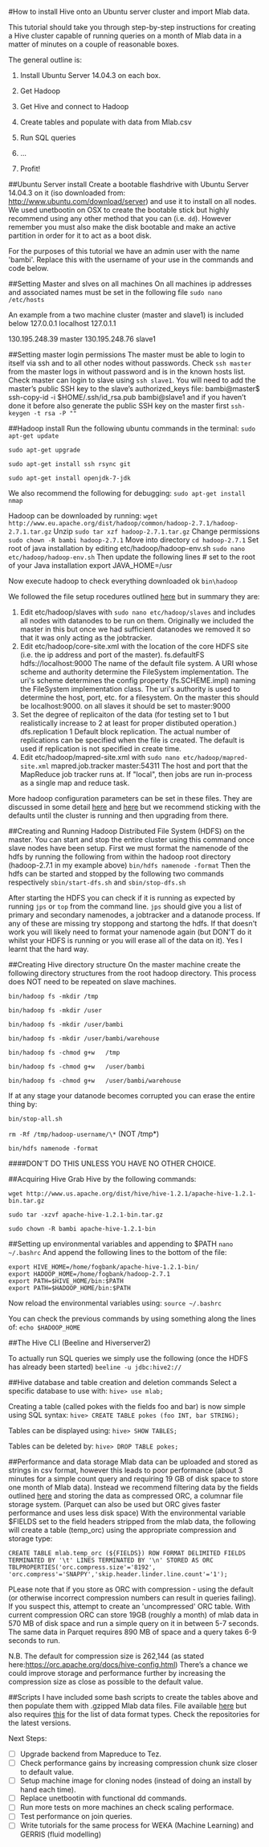 #How to install Hive onto an Ubuntu server cluster and import Mlab data.

This tutorial should take you through step-by-step instructions for creating a Hive cluster capable of running queries on a month of Mlab data in a matter of minutes on a couple of reasonable boxes.

The general outline is:

1. Install Ubuntu Server 14.04.3 on each box.

2. Get Hadoop

3. Get Hive and connect to Hadoop

4. Create tables and populate with data from Mlab.csv

5. Run SQL queries

6. ...

7. Profit!

##Ubuntu Server install
Create a bootable flashdrive with Ubuntu Server 14.04.3 on it (iso downloaded from: http://www.ubuntu.com/download/server) and use it to install on all nodes.
We used unetbootin on OSX to create the bootable stick but highly recommend using any other method that you can (i.e. ```dd```). However remember you must also make the disk bootable and make an active partition in order for it to act as a boot disk.

For the purposes of this tutorial we have an admin user with the name 'bambi'.
Replace this with the username of your use in the commands and code below.

##Setting Master and slves on all machines
On all machines ip addresses and associated names must be set in the following file
```sudo nano /etc/hosts```

An example from a two machine cluster (master and slave1) is included below
   127.0.0.1 localhost
   127.0.1.1 <machinename>
   
   130.195.248.39 master
   130.195.248.76 slave1

##Setting master login permissions
The master must be able to login to itself via ssh and to all other nodes without passwords. 
Check ```ssh master``` from the master logs in without password and is in the known hosts list.
Check master can login to slave using ```ssh slave1```. 
You will need to add the master’s public SSH key to the slave’s authorized_keys file:
bambi@master$ ssh-copy-id -i $HOME/.ssh/id_rsa.pub bambi@slave1 
and if you haven’t done it before also generate the public SSH key on the master first
```ssh-keygen -t rsa -P "" ```

##Hadoop install
Run the following ubuntu commands in the terminal:
```sudo apt-get update```

```sudo apt-get upgrade```

```sudo apt-get install ssh rsync git```

```sudo apt-get install openjdk-7-jdk```

We also recommend the following for debugging:
```sudo apt-get install nmap```

Hadoop can be downloaded by running:
```wget http://www.eu.apache.org/dist/hadoop/common/hadoop-2.7.1/hadoop-2.7.1.tar.gz```
Unzip
```sudo tar xzf hadoop-2.7.1.tar.gz```
Change permissions
```sudo chown -R bambi hadoop-2.7.1```
Move into directory
```cd hadoop-2.7.1```
Set root of java installation by editing etc/hadoop/hadoop-env.sh 
```sudo nano etc/hadoop/hadoop-env.sh```
Then update the following lines
    # set to the root of your Java installation
    export JAVA_HOME=/usr

Now execute hadoop to check everything downloaded ok
``` bin\hadoop ```

We followed the file setup rocedures outlined [here](http://hadoop.apache.org/docs/current/hadoop-project-dist/hadoop-common/SingleCluster.html#Pseudo-Distributed_Operation) but in summary they are:
1. Edit etc/hadoop/slaves with ```sudo nano etc/hadoop/slaves``` and includes all nodes with datanodes to be run on them.
Originally we included the master in this but once we had sufficient datanodes we removed it so that it was only acting as the jobtracker.
2. Edit etc/hadoop/core-site.xml with the location of the core HDFS site (i.e. the ip address and port of the master).
   <configuration>
      <property>
        <name>fs.defaultFS</name>
        <value>hdfs://localhost:9000</value>
      </property>
      <description>The name of the default file system.  A URI whose
     scheme and authority determine the FileSystem implementation.  The
     uri's scheme determines the config property (fs.SCHEME.impl) naming
     the FileSystem implementation class.  The uri's authority is used to
     determine the host, port, etc. for a filesystem.</description>
   </configuration>
On the master this should be localhost:9000. on all slaves it should be set to master:9000 
3. Set the degree of replicaiton of the data (for testing set to 1 but realistically increase to 2 at least for proper distibuted operation.)
   <configuration>
      <property>
        <name>dfs.replication</name>
        <value>1</value>
      </property>
      <description>Default block replication.
     The actual number of replications can be specified when the file is created.
     The default is used if replication is not specified in create time.</description>
   </configuration>
4. Edit etc/hadoop/mapred-site.xml with ```sudo nano etc/hadoop/mapred-site.xml```
   <property>
     <name>mapred.job.tracker</name>
     <value>master:54311</value>
      <description>The host and port that the MapReduce job tracker runs
      at.  If "local", then jobs are run in-process as a single map
      and reduce task.</description>
   </property>

More hadoop configuration parameters can be set in these files. They are discussed in some detail [here](http://hadoop.apache.org/docs/current/hadoop-project-dist/hadoop-common/ClusterSetup.html) and [here](http://docs.hortonworks.com/HDPDocuments/HDP2/HDP-2.1.10/bk_installing_manually_book/content/rpm-chap1-11.html) but we recommend sticking with the defaults until the cluster is running and then upgrading from there.

##Creating and Running Hadoop Distributed File System (HDFS) on the master.
You can start and stop the entire cluster using this command once slave nodes have been setup. 
First we must format the namenode of the hdfs by running the following from within the hadoop root directory (hadoop-2.7.1 in my example above)
```bin/hdfs namenode -format```
Then the hdfs can be started and stopped by the following two commands respectively
```sbin/start-dfs.sh``` and ```sbin/stop-dfs.sh```

After starting the HDFS you can check if it is running as expected by running ```jps``` or ```top``` from the command line. 
```jps``` should give you a list of primary and secondary namenodes, a jobtracker and a datanode process. If any of these are missing try stoppong and startong the hdfs. If that doesn't work you will likely need to format your namenode again (but DON'T do it whilst your HDFS is running or you will erase all of the data on it).
Yes I learnt that the hard way.

##Creating Hive directory structure
On the master machine create the following directory structures from the root hadoop directory. This process does NOT need to be repeated on slave machines.

```bin/hadoop fs -mkdir /tmp```

```bin/hadoop fs -mkdir /user ```

```bin/hadoop fs -mkdir /user/bambi```

```bin/hadoop fs -mkdir /user/bambi/warehouse```

```bin/hadoop fs -chmod g+w   /tmp```

```bin/hadoop fs -chmod g+w   /user/bambi```

```bin/hadoop fs -chmod g+w   /user/bambi/warehouse```

If at any stage your datanode becomes corrupted you can erase the entire thing by:

``` bin/stop-all.sh ```

```rm -Rf /tmp/hadoop-username/\*```  (NOT /tmp\*)

```bin/hdfs namenode -format ```

####DON'T DO THIS UNLESS YOU HAVE NO OTHER CHOICE.

##Acquiring Hive
Grab Hive by the following commands:

```wget http://www.us.apache.org/dist/hive/hive-1.2.1/apache-hive-1.2.1-bin.tar.gz ```

```sudo tar -xzvf apache-hive-1.2.1-bin.tar.gz ```

```sudo chown -R bambi apache-hive-1.2.1-bin ```

##Setting up environmental variables and appending to $PATH
``` nano ~/.bashrc ```
And append the following lines to the bottom of the file:

    export HIVE_HOME=/home/fogbank/apache-hive-1.2.1-bin/
    export HADOOP_HOME=/home/fogbank/hadoop-2.7.1
    export PATH=$HIVE_HOME/bin:$PATH
    export PATH=$HADOOP_HOME/bin:$PATH
   
Now reload the environmental variables using:
```source ~/.bashrc```

You can check the previous commands by using something along the lines of:
```echo $HADOOP_HOME```

##The Hive CLI (Beeline and Hiverserver2)

To actually run SQL queries we simply use the following (once the HDFS has already been started)
```beeline -u jdbc:hive2://```

##Hive database and table creation and deletion commands
Select a specific database to use with:
```hive> use mlab;```

Creating a table (called pokes with the fields foo and bar) is now simple using SQL syntax:
```hive> CREATE TABLE pokes (foo INT, bar STRING);```

Tables can be displayed using:
```hive> SHOW TABLES;```

Tables can be deleted by:
```hive> DROP TABLE pokes;```

##Performance and data storage
Mlab data can be uploaded and stored as strings in csv format, however this leads to poor performance (about 3 minutes for a simple count query and requiring 19 GB of disk space to store one month of Mlab data).
Instead we recommend filtering data by the fields outlined [here](https://github.com/m-lab/mlab-wikis/blob/master/BigQueryMLabDataset.md) and storing the data as compressed ORC, a columnar file storage system. (Parquet can also be used but ORC gives faster performance and uses less disk space)
With the environmental variable $FIELDS set to the field headers stripped from the mlab data, the following will create a table (temp_orc) using the appropriate compression and storage type:

```CREATE TABLE mlab.temp_orc (${FIELDS}) ROW FORMAT DELIMITED FIELDS TERMINATED BY '\t' LINES TERMINATED BY '\n' STORED AS ORC TBLPROPERTIES('orc.compress.size'='8192', 'orc.compress'='SNAPPY','skip.header.linder.line.count'='1');```

PLease note that if you store as ORC with compression - using the default (or otherwise incorrect compression numbers can result in queries failing). 
If you suspect this, attempt to create an 'uncompressed' ORC table.
With current compression ORC can store 19GB (roughly a month) of mlab data in 570 MB of disk space and run a simple query on it in between 5-7 seconds.
The same data in Parquet requires 890 MB of space and a query takes 6-9 seconds to run.

N.B. The default for compression size is 262,144 (as stated here:https://orc.apache.org/docs/hive-config.html)
There’s a chance we could improve storage and performance further by increasing the compression size as close as possible to the default value.

##Scripts
I have included some bash scripts to create the tables above and then populate them with .gzipped Mlab data files.
File available [here](https://github.com/kaiwhata/mlab/blob/master/text_bash_hive_ORC_script_v2.sh) but also requires [this](https://github.com/kaiwhata/mlab/blob/master/variable_types.txt) for the list of data format types.
Check the repositories for the latest versions.


Next Steps:
- [ ] Upgrade backend from Mapreduce to Tez.
- [ ] Check performance gains by increasing compression chunk size closer to default value.
- [ ] Setup machine image for cloning nodes (instead of doing an install by hand each time). 
- [ ] Replace unetbootin with functional dd commands.
- [ ] Run more tests on more machines an check scaling performace.
- [ ] Test performance on join queries.
- [ ] Write tutorials for the same process for WEKA (Machine Learning) and GERRIS (fluid modelling)
